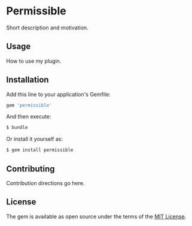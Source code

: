 # Permissible
Short description and motivation.

## Usage
How to use my plugin.

## Installation
Add this line to your application's Gemfile:

```ruby
gem 'permissible'
```

And then execute:
```bash
$ bundle
```

Or install it yourself as:
```bash
$ gem install permissible
```

## Contributing
Contribution directions go here.

## License
The gem is available as open source under the terms of the [MIT License](https://opensource.org/licenses/MIT).

